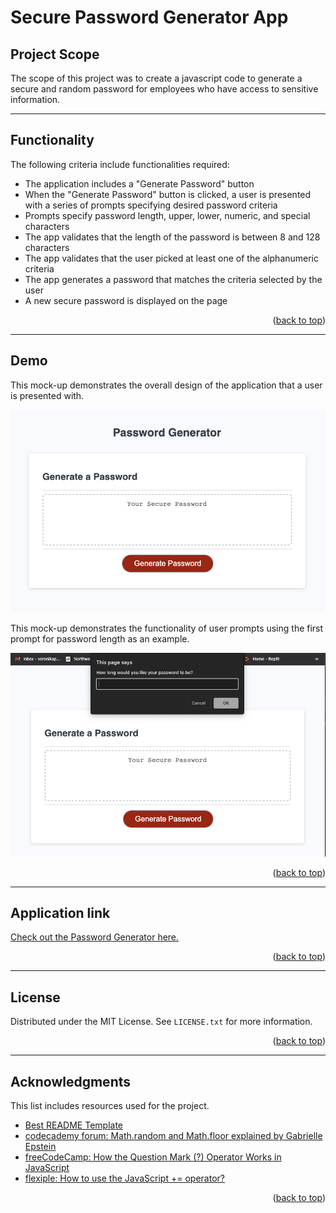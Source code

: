 # Secure Password Generator App

## Project Scope

The scope of this project was to create a javascript code to generate a secure and random password for employees who have access to sensitive information.

---

## Functionality 

The following criteria include functionalities required: 

- The application includes a "Generate Password" button
- When the "Generate Password" button is clicked, a user is presented with a series of prompts specifying desired password criteria 
- Prompts specify password length, upper, lower, numeric, and special characters 
- The app validates that the length of the password is between 8 and 128 characters
- The app validates that the user picked at least one of the alphanumeric criteria
- The app generates a password that matches the criteria selected by the user
- A new secure password is displayed on the page

<p align="right">(<a href="#secure-password-generator-app">back to top</a>)</p>

---

## Demo 

This mock-up demonstrates the overall design of the application that a user is presented with.

![The Password Generator application displays a red button to "Generate Password".](./assets/imgs/generate-password-demo.png)

This mock-up demonstrates the functionality of user prompts using the first prompt for password length as an example.

![The Password Generator application displays a promt functionality.](./assets/imgs/generate-password-prompt-demo.png)

<p align="right">(<a href="#secure-password-generator-app">back to top</a>)</p>

---

## Application link

[Check out the Password Generator here.](https://veronika-pomy.github.io/password-generator/)

<p align="right">(<a href="#secure-password-generator-app">back to top</a>)</p>

---

## License

Distributed under the MIT License. See `LICENSE.txt` for more information.

<p align="right">(<a href="#secure-password-generator-app">back to top</a>)</p>

---

## Acknowledgments 

This list includes resources used for the project. 

- [Best README Template](https://github.com/othneildrew/Best-README-Template/blob/master/README.md)
- [codecademy forum: Math.random and Math.floor explained by Gabrielle Epstein](https://www.codecademy.com/forum_questions/50c386a4a122749bc1006ca6)
- [freeCodeCamp: How the Question Mark (?) Operator Works in JavaScript](https://www.freecodecamp.org/news/how-the-question-mark-works-in-javascript/)
- [flexiple: How to use the JavaScript += operator?](https://flexiple.com/javascript/javascript-plus-equal/)

<p align="right">(<a href="#secure-password-generator-app">back to top</a>)</p>